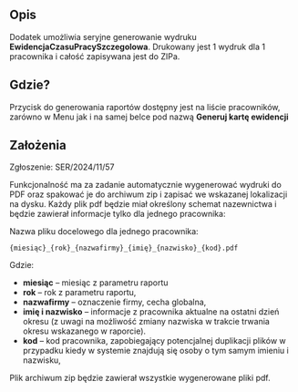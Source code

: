 ## Opis

Dodatek umożliwia seryjne generowanie wydruku **EwidencjaCzasuPracySzczegolowa**. Drukowany jest 1 wydruk dla 1 pracownika i całość zapisywana jest do ZIPa.

## Gdzie?

Przycisk do generowania raportów dostępny jest na liście pracowników, zarówno w Menu jak i na samej belce pod nazwą **Generuj kartę ewidencji**

## Założenia 

Zgłoszenie: SER/2024/11/57

Funkcjonalność ma za zadanie automatycznie wygenerować wydruki do PDF oraz spakować je do archiwum zip i zapisać we wskazanej lokalizacji na dysku. Każdy plik pdf będzie miał określony schemat nazewnictwa i będzie zawierał informacje tylko dla jednego pracownika:

Nazwa pliku docelowego dla jednego pracownika:

`{miesiąc}_{rok}_{nazwafirmy}_{imię}_{nazwisko}_{kod}.pdf`

Gdzie:
  - **miesiąc** – miesiąc z parametru raportu
  - **rok** – rok z parametru raportu,
  - **nazwafirmy** – oznaczenie firmy, cecha globalna,
  - **imię i nazwisko** – informacje z pracownika aktualne na ostatni dzień okresu (z uwagi na możliwość zmiany nazwiska w trakcie trwania okresu wskazanego w raporcie).
  - **kod** – kod pracownika, zapobiegający potencjalnej duplikacji plików w przypadku kiedy w systemie znajdują się osoby o tym samym imieniu i nazwisku,

Plik archiwum zip będzie zawierał wszystkie wygenerowane pliki pdf.

